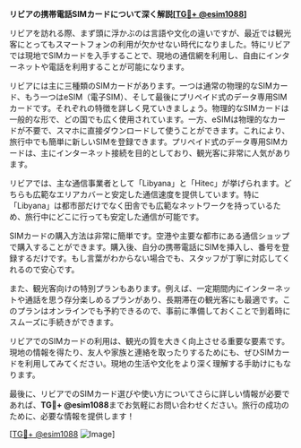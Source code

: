 **リビアの携帯電話SIMカードについて深く解説[[TG💪+ @esim1088](https://t.me/s/esim1088)]**

リビアを訪れる際、まず頭に浮かぶのは言語や文化の違いですが、最近では観光客にとってもスマートフォンの利用が欠かせない時代になりました。特にリビアでは現地でSIMカードを入手することで、現地の通信網を利用し、自由にインターネットや電話を利用することが可能になります。

リビアには主に三種類のSIMカードがあります。一つは通常の物理的なSIMカード、もう一つはeSIM（電子SIM）、そして最後にプリペイド式のデータ専用SIMカードです。それぞれの特徴を詳しく見ていきましょう。物理的なSIMカードは一般的な形で、どの国でも広く使用されています。一方、eSIMは物理的なカードが不要で、スマホに直接ダウンロードして使うことができます。これにより、旅行中でも簡単に新しいSIMを登録できます。プリペイド式のデータ専用SIMカードは、主にインターネット接続を目的としており、観光客に非常に人気があります。

リビアでは、主な通信事業者として「Libyana」と「Hitec」が挙げられます。どちらも広範なエリアカバーと安定した通信速度を提供しています。特に「Libyana」は都市部だけでなく田舎でも広範なネットワークを持っているため、旅行中にどこに行っても安定した通信が可能です。

SIMカードの購入方法は非常に簡単です。空港や主要な都市にある通信ショップで購入することができます。購入後、自分の携帯電話にSIMを挿入し、番号を登録するだけです。もし言葉がわからない場合でも、スタッフが丁寧に対応してくれるので安心です。

また、観光客向けの特別プランもあります。例えば、一定期間内にインターネットや通話を思う存分楽しめるプランがあり、長期滞在の観光客にも最適です。このプランはオンラインでも予約できるので、事前に準備しておくことで到着時にスムーズに手続きができます。

リビアでのSIMカードの利用は、観光の質を大きく向上させる重要な要素です。現地の情報を得たり、友人や家族と連絡を取ったりするためにも、ぜひSIMカードを利用してみてください。現地の生活や文化をより深く理解する手助けにもなります。

最後に、リビアでのSIMカード選びや使い方についてさらに詳しい情報が必要であれば、**TG💪+ @esim1088**までお気軽にお問い合わせください。旅行の成功のために、必要な情報を提供します！

[[TG💪+ @esim1088](https://t.me/s/esim1088) ![Image](https://i.postimg.cc/Y0z9fWf4/image.png)]
